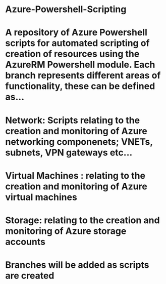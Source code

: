# Azure-Powershell-Scripting
# A repository of Azure Powershell scripts for automated scripting of creation of resources using the AzureRM Powershell module. Each branch represents different areas of functionality, these can be defined as...
#
# Network: Scripts relating to the creation and monitoring of Azure networking componenets; VNETs, subnets, VPN gateways etc...
# Virtual Machines : relating to the creation and monitoring of Azure virtual machines
# Storage: relating to the creation and monitoring of Azure storage accounts
#
# Branches will be added as scripts are created
